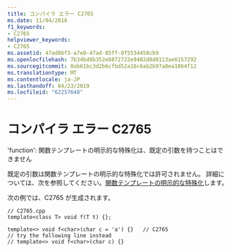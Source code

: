```yaml
---
title: コンパイラ エラー C2765
ms.date: 11/04/2016
f1_keywords:
- C2765
helpviewer_keywords:
- C2765
ms.assetid: 47ad86f3-a7e0-47ad-85ff-0f5534458cb9
ms.openlocfilehash: 7b34bd8b352e8872722e9402d8d0113ae6157292
ms.sourcegitcommit: 0ab61bc3d2b6cfbd52a16c6ab2b97a8ea1864f12
ms.translationtype: MT
ms.contentlocale: ja-JP
ms.lasthandoff: 04/23/2019
ms.locfileid: "62257648"
---
```

# <a name="compiler-error-c2765"></a>コンパイラ エラー C2765

'function': 関数テンプレートの明示的な特殊化は、既定の引数を持つことはできません

既定の引数は関数テンプレートの明示的な特殊化では許可されません。 詳細については、次を参照してください。[関数テンプレートの明示的な特殊化](../../cpp/explicit-specialization-of-function-templates.md)します。

次の例では、C2765 が生成されます。

```
// C2765.cpp
template<class T> void f(T t) {};

template<> void f<char>(char c = 'a') {}   // C2765
// try the following line instead
// template<> void f<char>(char c) {}
```